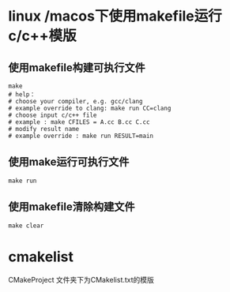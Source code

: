 # linux /macos下使用makefile运行c/c++模版

## 使用makefile构建可执行文件

```shell
make
# help：
# choose your compiler, e.g. gcc/clang
# example override to clang: make run CC=clang
# choose input c/c++ file
# example : make CFILES = A.cc B.cc C.cc
# modify result name
# example override : make run RESULT=main
```

## 使用make运行可执行文件

```shell
make run
```

## 使用makefile清除构建文件

```shell
make clear
```


# cmakelist

CMakeProject 文件夹下为CMakelist.txt的模版

